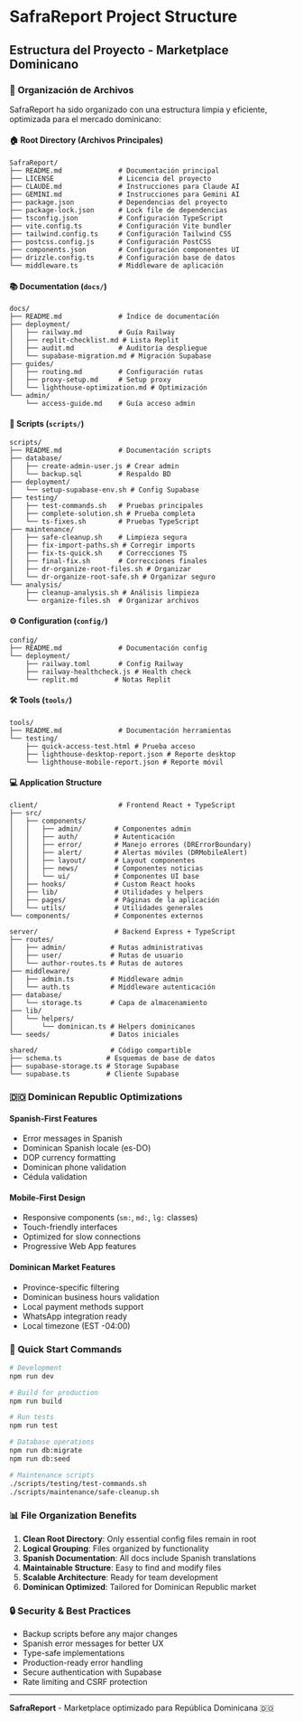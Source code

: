 # SafraReport Project Structure
## Estructura del Proyecto - Marketplace Dominicano

### 📁 Organización de Archivos

SafraReport ha sido organizado con una estructura limpia y eficiente, optimizada para el mercado dominicano:

#### 🏠 Root Directory (Archivos Principales)
```
SafraReport/
├── README.md              # Documentación principal
├── LICENSE                # Licencia del proyecto
├── CLAUDE.md              # Instrucciones para Claude AI
├── GEMINI.md              # Instrucciones para Gemini AI
├── package.json           # Dependencias del proyecto
├── package-lock.json      # Lock file de dependencias
├── tsconfig.json          # Configuración TypeScript
├── vite.config.ts         # Configuración Vite bundler
├── tailwind.config.ts     # Configuración Tailwind CSS
├── postcss.config.js      # Configuración PostCSS
├── components.json        # Configuración componentes UI
├── drizzle.config.ts      # Configuración base de datos
└── middleware.ts          # Middleware de aplicación
```

#### 📚 Documentation (`docs/`)
```
docs/
├── README.md              # Índice de documentación
├── deployment/
│   ├── railway.md         # Guía Railway
│   ├── replit-checklist.md # Lista Replit
│   ├── audit.md           # Auditoría despliegue
│   └── supabase-migration.md # Migración Supabase
├── guides/
│   ├── routing.md         # Configuración rutas
│   ├── proxy-setup.md     # Setup proxy
│   └── lighthouse-optimization.md # Optimización
└── admin/
    └── access-guide.md    # Guía acceso admin
```

#### 🔧 Scripts (`scripts/`)
```
scripts/
├── README.md              # Documentación scripts
├── database/
│   ├── create-admin-user.js # Crear admin
│   └── backup.sql         # Respaldo BD
├── deployment/
│   └── setup-supabase-env.sh # Config Supabase
├── testing/
│   ├── test-commands.sh   # Pruebas principales
│   ├── complete-solution.sh # Prueba completa
│   └── ts-fixes.sh        # Pruebas TypeScript
├── maintenance/
│   ├── safe-cleanup.sh    # Limpieza segura
│   ├── fix-import-paths.sh # Corregir imports
│   ├── fix-ts-quick.sh    # Correcciones TS
│   ├── final-fix.sh       # Correcciones finales
│   ├── dr-organize-root-files.sh # Organizar
│   └── dr-organize-root-safe.sh # Organizar seguro
└── analysis/
    ├── cleanup-analysis.sh # Análisis limpieza
    └── organize-files.sh  # Organizar archivos
```

#### ⚙️ Configuration (`config/`)
```
config/
├── README.md              # Documentación config
└── deployment/
    ├── railway.toml       # Config Railway
    ├── railway-healthcheck.js # Health check
    └── replit.md         # Notas Replit
```

#### 🛠️ Tools (`tools/`)
```
tools/
├── README.md              # Documentación herramientas
└── testing/
    ├── quick-access-test.html # Prueba acceso
    ├── lighthouse-desktop-report.json # Reporte desktop
    └── lighthouse-mobile-report.json # Reporte móvil
```

#### 💻 Application Structure
```
client/                    # Frontend React + TypeScript
├── src/
│   ├── components/
│   │   ├── admin/        # Componentes admin
│   │   ├── auth/         # Autenticación
│   │   ├── error/        # Manejo errores (DRErrorBoundary)
│   │   ├── alert/        # Alertas móviles (DRMobileAlert)
│   │   ├── layout/       # Layout componentes
│   │   ├── news/         # Componentes noticias
│   │   └── ui/           # Componentes UI base
│   ├── hooks/            # Custom React hooks
│   ├── lib/              # Utilidades y helpers
│   ├── pages/            # Páginas de la aplicación
│   └── utils/            # Utilidades generales
└── components/           # Componentes externos

server/                   # Backend Express + TypeScript
├── routes/
│   ├── admin/           # Rutas administrativas
│   ├── user/            # Rutas de usuario
│   └── author-routes.ts # Rutas de autores
├── middleware/
│   ├── admin.ts         # Middleware admin
│   └── auth.ts          # Middleware autenticación
├── database/
│   └── storage.ts       # Capa de almacenamiento
├── lib/
│   └── helpers/
│       └── dominican.ts # Helpers dominicanos
└── seeds/               # Datos iniciales

shared/                  # Código compartible
├── schema.ts           # Esquemas de base de datos
├── supabase-storage.ts # Storage Supabase
└── supabase.ts         # Cliente Supabase
```

### 🇩🇴 Dominican Republic Optimizations

#### Spanish-First Features
- Error messages in Spanish
- Dominican Spanish locale (es-DO)
- DOP currency formatting
- Dominican phone validation
- Cédula validation

#### Mobile-First Design
- Responsive components (`sm:`, `md:`, `lg:` classes)
- Touch-friendly interfaces
- Optimized for slow connections
- Progressive Web App features

#### Dominican Market Features
- Province-specific filtering
- Dominican business hours validation
- Local payment methods support
- WhatsApp integration ready
- Local timezone (EST -04:00)

### 🚀 Quick Start Commands

```bash
# Development
npm run dev

# Build for production
npm run build

# Run tests
npm run test

# Database operations
npm run db:migrate
npm run db:seed

# Maintenance scripts
./scripts/testing/test-commands.sh
./scripts/maintenance/safe-cleanup.sh
```

### 📊 File Organization Benefits

1. **Clean Root Directory**: Only essential config files remain in root
2. **Logical Grouping**: Files organized by functionality
3. **Spanish Documentation**: All docs include Spanish translations
4. **Maintainable Structure**: Easy to find and modify files
5. **Scalable Architecture**: Ready for team development
6. **Dominican Optimized**: Tailored for Dominican Republic market

### 🔒 Security & Best Practices

- Backup scripts before any major changes
- Spanish error messages for better UX
- Type-safe implementations
- Production-ready error handling
- Secure authentication with Supabase
- Rate limiting and CSRF protection

---

**SafraReport** - Marketplace optimizado para República Dominicana 🇩🇴